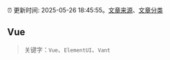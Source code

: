 :alarm_clock: 更新时间: 2025-05-26 18:45:55。[文章来源](/README.md)、[文章分类](/TAGS.md)

## Vue


> 关键字：`Vue`、`ElementUI`、`Vant`



